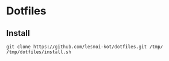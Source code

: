 # Dotfiles

## Install

```
git clone https://github.com/lesnoi-kot/dotfiles.git /tmp/
/tmp/dotfiles/install.sh
```
